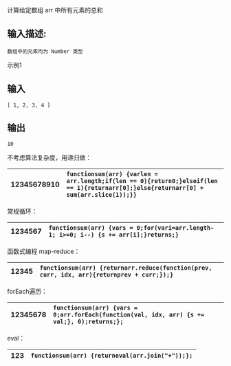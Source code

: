计算给定数组 arr 中所有元素的总和

## 输入描述:

```
数组中的元素均为 Number 类型
```

示例1

## 输入

```
[ 1, 2, 3, 4 ]
```

## 输出

```
10

```

不考虑算法复杂度，用递归做：

| 12345678910 | `functionsum(arr) {varlen = arr.length;if(len == 0){return0;}elseif(len == 1){returnarr[0];}else{returnarr[0] + sum(arr.slice(1));}}` |
| :--- | :--- |


 常规循环：

| 1234567 | `functionsum(arr) {vars = 0;for(vari=arr.length-1; i>=0; i--) {s += arr[i];}returns;}` |
| :--- | :--- |


 函数式编程 map-reduce：

| 12345 | `functionsum(arr) {returnarr.reduce(function(prev, curr, idx, arr){returnprev + curr;});}` |
| :--- | :--- |


 forEach遍历：

| 12345678 | `functionsum(arr) {vars = 0;arr.forEach(function(val, idx, arr) {s += val;}, 0);returns;};` |
| :--- | :--- |


 eval：

| 123 | `functionsum(arr) {returneval(arr.join("+"));};` |
| :--- | :--- |




